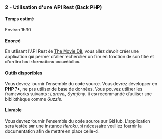 ### 2 - Utilisation d'une API Rest (Back PHP)

#### Temps estimé

Environ 1h30

#### Enoncé

En utilisant l'API Rest de [The Movie DB](https://developers.themoviedb.org/3), vous allez devoir créer une application qui permet d'aller rechercher un film en fonction de son titre et d'en lire les informations essentielles. 

#### Outils disponibles

Vous devrez fournir l'ensemble du code source.
Vous devrez développer en **PHP 7+**, ne pas utiliser de base de données. Vous pouvez utiliser les frameworks suivants : *Laravel*, *Symfony*. Il est recommandé d'utiliser une bibliothèque comme *Guzzle*.

#### Livrable

Vous devrez fournir l'ensemble du code source sur GitHub.
L'application sera testée sur une instance *Heroku*, si nécessaire veuillez fournir la documentation afin de mettre en place celle-ci. 
